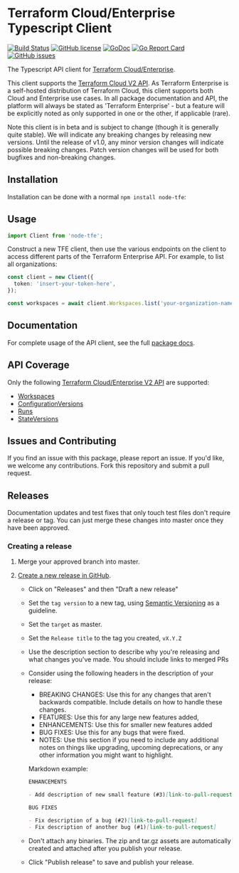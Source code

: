 # Terraform Cloud/Enterprise Typescript Client

[![Build Status](https://circleci.com/gh/hashicorp/go-tfe.svg?style=shield)](https://circleci.com/gh/hashicorp/go-tfe)
[![GitHub license](https://img.shields.io/github/license/hashicorp/go-tfe.svg)](https://github.com/hashicorp/go-tfe/blob/master/LICENSE)
[![GoDoc](https://godoc.org/github.com/hashicorp/go-tfe?status.svg)](https://godoc.org/github.com/hashicorp/go-tfe)
[![Go Report Card](https://goreportcard.com/badge/github.com/hashicorp/go-tfe)](https://goreportcard.com/report/github.com/hashicorp/go-tfe)
[![GitHub issues](https://img.shields.io/github/issues/hashicorp/go-tfe.svg)](https://github.com/hashicorp/go-tfe/issues)

The Typescript API client for [Terraform Cloud/Enterprise](https://www.hashicorp.com/products/terraform).

This client supports the [Terraform Cloud V2 API](https://www.terraform.io/docs/cloud/api/index.html).
As Terraform Enterprise is a self-hosted distribution of Terraform Cloud, this
client supports both Cloud and Enterprise use cases. In all package
documentation and API, the platform will always be stated as 'Terraform
Enterprise' - but a feature will be explicitly noted as only supported in one or
the other, if applicable (rare).

Note this client is in beta and is subject to change (though it is generally
quite stable). We will indicate any breaking changes by releasing new versions.
Until the release of v1.0, any minor version changes will indicate possible
breaking changes. Patch version changes will be used for both bugfixes and
non-breaking changes.

## Installation

Installation can be done with a normal `npm install node-tfe`:

## Usage

```typescript
import Client from 'node-tfe';
```

Construct a new TFE client, then use the various endpoints on the client to
access different parts of the Terraform Enterprise API. For example, to list
all organizations:

```typescript
const client = new Client({
  token: 'insert-your-token-here',
});

const workspaces = await client.Workspaces.list('your-organization-name');
```

## Documentation

For complete usage of the API client, see the full [package docs](https://godoc.org/github.com/hashicorp/go-tfe).

## API Coverage

Only the following [Terraform Cloud/Enterprise V2 API](https://www.terraform.io/docs/cloud/api/index.html) are supported:

- [Workspaces](https://www.terraform.io/docs/cloud/api/workspaces.html)
- [ConfigurationVersions](https://www.terraform.io/docs/cloud/api/configuration-versions.html)
- [Runs](https://www.terraform.io/docs/cloud/api/run.html)
- [StateVersions](https://www.terraform.io/docs/cloud/api/state-versions.html)

## Issues and Contributing

If you find an issue with this package, please report an issue. If you'd like,
we welcome any contributions. Fork this repository and submit a pull request.

## Releases

Documentation updates and test fixes that only touch test files don't require a release or tag. You can just merge these changes into master once they have been approved.

### Creating a release

1. Merge your approved branch into master.
1. [Create a new release in GitHub](https://help.github.com/en/github/administering-a-repository/creating-releases).

   - Click on "Releases" and then "Draft a new release"
   - Set the `tag version` to a new tag, using [Semantic Versioning](https://semver.org/) as a guideline.
   - Set the `target` as master.
   - Set the `Release title` to the tag you created, `vX.Y.Z`
   - Use the description section to describe why you're releasing and what changes you've made. You should include links to merged PRs
   - Consider using the following headers in the description of your release:

     - BREAKING CHANGES: Use this for any changes that aren't backwards compatible. Include details on how to handle these changes.
     - FEATURES: Use this for any large new features added,
     - ENHANCEMENTS: Use this for smaller new features added
     - BUG FIXES: Use this for any bugs that were fixed.
     - NOTES: Use this section if you need to include any additional notes on things like upgrading, upcoming deprecations, or any other information you might want to highlight.

     Markdown example:

     ```markdown
     ENHANCEMENTS

     - Add description of new small feature (#3)[link-to-pull-request]

     BUG FIXES

     - Fix description of a bug (#2)[link-to-pull-request]
     - Fix description of another bug (#1)[link-to-pull-request]
     ```

   - Don't attach any binaries. The zip and tar.gz assets are automatically created and attached after you publish your release.
   - Click "Publish release" to save and publish your release.
